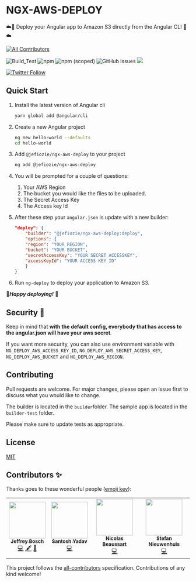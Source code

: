 # NGX-AWS-DEPLOY

☁️🚀 Deploy your Angular app to Amazon S3 directly from the Angular CLI  🚀☁️

<!-- ALL-CONTRIBUTORS-BADGE:START - Do not remove or modify this section -->
[![All Contributors](https://img.shields.io/badge/all_contributors-4-orange.svg?style=flat-square)](#contributors-)
<!-- ALL-CONTRIBUTORS-BADGE:END -->
![Build_Test](https://github.com/Jefiozie/ngx-aws-deploy/workflows/Build_Test/badge.svg)
![npm](https://img.shields.io/npm/dw/@jefiozie/ngx-aws-deploy)
![npm (scoped)](https://img.shields.io/npm/v/@jefiozie/ngx-aws-deploy)
![GitHub issues](https://img.shields.io/github/issues/jefiozie/ngx-aws-deploy)
<a href="https://twitter.com/jefiozie">
<img src="https://img.shields.io/badge/say-thanks-ff69b4.svg"/>
</a>

  <a href="https://twitter.com/jefiozie">  
    <img alt="Twitter Follow" src="https://img.shields.io/twitter/follow/jefiozie?style=social">
  </a>

## Quick Start

1. Install the latest version of Angular cli

   ```sh
   yarn global add @angular/cli
   ```

2. Create a new Angular project

   ```sh
   ng new hello-world --defaults
   cd hello-world
   ```
3. Add `@jefiozie/ngx-aws-deploy` to your project 

    ```sh
    ng add @jefiozie/ngx-aws-deploy
    ```

4. You will be prompted for a couple of questions:

    1. Your AWS Region
    2. The bucket you would like the files to be uploaded.
    3. The Secret Access Key
    4. The Access key Id

5. After these step your `angular.json` is update with a new builder:

    ```json
    "deploy": {
        "builder": "@jefiozie/ngx-aws-deploy:deploy",
        "options": {
        "region": "YOUR REGION",
        "bucket": "YOUR BUCKET",
        "secretAccessKey": "YOUR SECRET ACCESSKEY",
        "accessKeyId": "YOUR ACCESS KEY ID"
        }
    }
    ```
6. Run `ng-deploy` to deploy your application to Amazon S3.



🚀***Happy deploying!*** 🚀

## Security 🔑

Keep in mind that **with the default config, everybody that has access to the angular.json will have your aws secret**.

If you want more security, you can also use environment variable with `NG_DEPLOY_AWS_ACCESS_KEY_ID`, `NG_DEPLOY_AWS_SECRET_ACCESS_KEY`, `NG_DEPLOY_AWS_BUCKET` and `NG_DEPLOY_AWS_REGION`.


## Contributing

Pull requests are welcome. For major changes, please open an issue first to discuss what you would like to change.

The builder is located in the `builder`folder.
The sample app is located in the `builder-test` folder.

Please make sure to update tests as appropriate.

## License

[MIT](./LICENSE)

## Contributors ✨

Thanks goes to these wonderful people ([emoji key](https://allcontributors.org/docs/en/emoji-key)):

<!-- ALL-CONTRIBUTORS-LIST:START - Do not remove or modify this section -->
<!-- prettier-ignore-start -->
<!-- markdownlint-disable -->
<table>
  <tr>
    <td align="center"><a href="https://jefiozie.github.io"><img src="https://avatars0.githubusercontent.com/u/17835373?v=4" width="100px;" alt=""/><br /><sub><b>Jeffrey Bosch</b></sub></a><br /><a href="https://github.com/Jefiozie/ngx-aws-deploy/commits?author=Jefiozie" title="Code">💻</a> <a href="#content-Jefiozie" title="Content">🖋</a> <a href="https://github.com/Jefiozie/ngx-aws-deploy/pulls?q=is%3Apr+reviewed-by%3AJefiozie" title="Reviewed Pull Requests">👀</a></td>
    <td align="center"><a href="https://www.santoshyadav.dev"><img src="https://avatars3.githubusercontent.com/u/11923975?v=4" width="100px;" alt=""/><br /><sub><b>Santosh Yadav</b></sub></a><br /><a href="https://github.com/Jefiozie/ngx-aws-deploy/commits?author=santoshyadav198613" title="Code">💻</a></td>
    <td align="center"><a href="https://github.com/beaussart"><img src="https://avatars0.githubusercontent.com/u/7281023?v=4" width="100px;" alt=""/><br /><sub><b>Nicolas Beaussart</b></sub></a><br /><a href="https://github.com/Jefiozie/ngx-aws-deploy/commits?author=beaussart" title="Code">💻</a></td>
    <td align="center"><a href="https://stefannieuwenhuis.github.io/"><img src="https://avatars1.githubusercontent.com/u/12104589?v=4" width="100px;" alt=""/><br /><sub><b>Stefan Nieuwenhuis</b></sub></a><br /><a href="https://github.com/Jefiozie/ngx-aws-deploy/commits?author=StefanNieuwenhuis" title="Code">💻</a></td>
  </tr>
</table>

<!-- markdownlint-enable -->
<!-- prettier-ignore-end -->
<!-- ALL-CONTRIBUTORS-LIST:END -->

This project follows the [all-contributors](https://github.com/all-contributors/all-contributors) specification. Contributions of any kind welcome!
